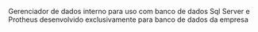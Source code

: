 Gerenciador de dados interno para uso com banco de dados Sql Server e Protheus desenvolvido exclusivamente para banco de dados da empresa